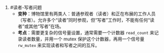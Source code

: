 1. #读者-写者问题  
    *   **变种**：博物馆里有两类人：普通参观者（读者）和正在布展的工作人员（写者）。允许多个“读者”同时参观，但“写者”工作时，不能有任何“读者”或其他“写者”在场。
    *   **考点**：需要更复杂的信号量设置，通常需要一个计数器 `read_count` 来记录读者数量，并用一个 mutex 保护这个计数器，再用一个信号量 `rw_mutex` 来实现读者和写者之间的互斥。
 